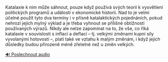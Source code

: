 
Katalaxie k nim může sáhnout, pouze když používá svých teorií k vysvětlení politických programů a událostí v ekonomické historii. Nad to je velmi účelné použít tyto dva termíny i v přísně katalaktických pojednáních, pokud nehrozí jejich mylný výklad a je třeba vyhnout se přílišné obtížnosti používaných výrazů. Nikdy ale nelze zapomínat na to, že vše, co říká katalaxie v souvislosti s inflací a deflací – tj. velkými změnami kupní síly vyvolanými hotovostí –, platí také ve vztahu k malým změnám, i když jejich důsledky budou přirozeně méně zřetelné než u změn velkých.

[🔊 Poslechnout audio](/data/7-paragraphs/audio/chapter_79/para_010-Katalaxie-k-nim-me-shnout-pouze-kdy-pouv-s.mp3)
